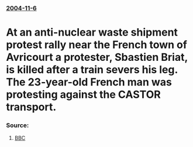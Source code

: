 ### [2004-11-6](/news/2004/11/6/index.md)

#  At an anti-nuclear waste shipment protest rally near the French town of Avricourt a protester, Sbastien Briat, is killed after a train severs his leg. The 23-year-old French man was protesting against the CASTOR transport. 




### Source:

1. [BBC](http://news.bbc.co.uk/2/hi/europe/3990641.stm)
